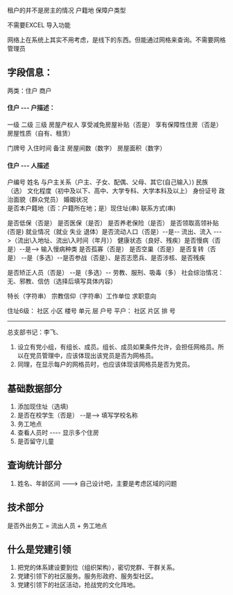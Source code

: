 租户的并不是房主的情况
户籍地
保障户类型

不需要EXCEL 导入功能

网络上在系统上其实不用考虑，是线下的东西。但能通过网格来查询。不需要网格管理员

字段信息：
----

两类：住户 商户

#### 住户 --- 户描述：

一级 二级 三级  房屋产权人 享受减免房屋补贴（否是） 享有保障性住房（否是） 房屋性质（自有、租赁）

门牌号 入住时间 备注 房屋间数（数字） 房屋面积（数字）  


#### 住户 --- 人描述

户编号 姓名 与户主关系（户主、子女、配偶、父母、其它(自己输入）) 民族（选） 文化程度（初中及以下、高中、大学专科、大学本科及以上） 身份证号 政治面貌（群众党员） 
婚姻状况  
是否本户籍地（否：户籍所在地；是）现住址(串) 联系方式(串) 

 是否低保（否是） 是否医保（是否） 是否养老保险（是否） 是否领取高领补贴(否是) 就业情况（就业 失业 退体）是否流动人口（否是）--是-- 流出、流入 --->（流出\入地址、流出\入时间（年月））  健康状态（良好、残疾）是否慢病（否是）--是--> 输入慢病种类 是否孤寡（否是） 是否空巢（否是） 是否复转（否是）
--是（多选）--是否参战（否是）、是否志愿兵、是否涉核、是否残疾

是否矫正人员（否是） --是（多选）-- 劳教、服刑、吸毒（多）
社会综治情况：无、邪教、信仿（选择后填写具体内容）

特长（字符串） 宗教信仰（字符串）工作单位 求职意向 

住址6级： 社区 小区 楼号 单元 层 户号
平户：    社区 片区 排 号 



<hr>



总支部书记：李飞、

1. 设立有党小组，有组长、成员。组长、成员如果条件允许，会担任网格员。所以在党员管理中，应该体现出该党员是否为网格员。
2. 同理，在显示每户的网格员时，也应该体现该网格员是否为党员。

基础数据部分
-----
1. 添加现住址（选填)
2. 是否在校学生（否是） --是--> 填写学校名称
3. 务工地点  
4. 查看人员时 ---- 显示多个住房
5. 是否留守儿童

查询统计部分
-----
1. 姓名、年龄区间 ---> 自己设计吧，主要是考虑区域的问题



技术部分
------
是否外出务工 = 流出人员 + 务工地点


什么是党建引领
-----
1. 把党的体系建设要到位（组织架构），密切党群、干群关系。
2. 党建引领下的社区服务。服务形政府、服务型社区。
3. 党建引领下的社区活动，抢战党的文化阵地。



